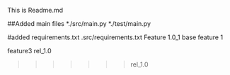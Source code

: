 This is Readme.md

##Added main files
*./src/main.py
*./test/main.py

#added requirements.txt
.src/requirements.txt
Feature 1.0_1
base feature 1

feature3 rel_1.0
>>>>>>> rel_1.0
